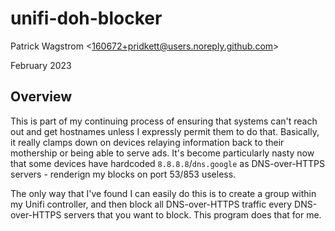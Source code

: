 unifi-doh-blocker
=================

Patrick Wagstrom &lt;160672+pridkett@users.noreply.github.com&gt;

February 2023

Overview
--------

This is part of my continuing process of ensuring that systems can't reach out and get hostnames unless I expressly permit them to do that. Basically, it really clamps down on devices relaying information back to their mothership or being able to serve ads. It's become particularly nasty now that some devices have hardcoded `8.8.8.8`/`dns.google` as DNS-over-HTTPS servers - renderign my blocks on port 53/853 useless.

The only way that I've found I can easily do this is to create a group within my Unifi controller, and then block all DNS-over-HTTPS traffic every DNS-over-HTTPS servers that you want to block. This program does that for me.

